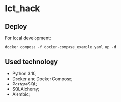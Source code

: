 # lct_hack

## Deploy

For local development:

```
docker compose -f docker-compose_example.yaml up -d
```

## Used technology

* Python 3.10;
* Docker and Docker Compose;
* PostgreSQL;
* SQLAlchemy;
* Alembic;
